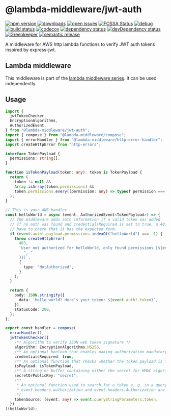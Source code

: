 # @lambda-middleware/jwt-auth

[![npm version](https://badge.fury.io/js/%40lambda-middleware%2Fjwt-auth.svg)](https://npmjs.org/package/@lambda-middleware/jwt-auth) [![downloads](https://img.shields.io/npm/dw/%40lambda-middleware%2Fjwt-auth.svg)](https://npmjs.org/package/@lambda-middleware/jwt-auth) [![open issues](https://img.shields.io/github/issues-raw/dbartholomae/lambda-middleware.svg)](https://github.com/dbartholomae/lambda-middleware/issues) [![FOSSA Status](https://app.fossa.io/api/projects/git%2Bgithub.com%2Fdbartholomae%2Flambda-middleware.svg?type=shield)](https://app.fossa.io/projects/git%2Bgithub.com%2Fdbartholomae%2Flambda-middleware?ref=badge_shield) [![debug](https://img.shields.io/badge/debug-blue.svg)](https://github.com/visionmedia/debug#readme) [![build status](https://img.shields.io/circleci/project/github/dbartholomae/lambda-middleware/master.svg?style=flat)](https://circleci.com/gh/dbartholomae/workflows/lambda-middleware/tree/master) [![codecov](https://codecov.io/gh/dbartholomae/lambda-middleware/branch/master/graph/badge.svg)](https://codecov.io/gh/dbartholomae/lambda-middleware) [![dependency status](https://david-dm.org/dbartholomae/lambda-middleware.svg?theme=shields.io)](https://david-dm.org/dbartholomae/lambda-middleware) [![devDependency status](https://david-dm.org/dbartholomae/lambda-middleware/dev-status.svg)](https://david-dm.org/dbartholomae/lambda-middleware?type=dev) [![Greenkeeper](https://badges.greenkeeper.io/dbartholomae/lambda-middleware.svg)](https://greenkeeper.io/) [![semantic release](https://img.shields.io/badge/%20%20%F0%9F%93%A6%F0%9F%9A%80-semantic--release-e10079.svg)](https://github.com/semantic-release/semantic-release#badge)

A middleware for AWS http lambda functions to verify JWT auth tokens inspired by express-jwt.

## Lambda middleware

This middleware is part of the [lambda middleware series](https://dbartholomae.github.io/lambda-middleware/). It can be used independently.

## Usage

```typescript
import {
  jwtTokenChecker,
  EncryptionAlgorithms,
  AuthorizedEvent,
} from "@lambda-middleware/jwt-auth";
import { compose } from "@lambda-middleware/compose";
import { errorHandler } from "@lambda-middleware/http-error-handler";
import createHttpError from "http-errors";

interface TokenPayload {
  permissions: string[];
}

function isTokenPayload(token: any): token is TokenPayload {
  return (
    token != null &&
    Array.isArray(token.permissions) &&
    token.permissions.every((permission: any) => typeof permission === "string")
  );
}

// This is your AWS handler
const helloWorld = async (event: AuthorizedEvent<TokenPayload>) => {
  // The middleware adds auth information if a valid token was added
  // If no auth was found and credentialsRequired is set to true, a 401 will be thrown. If auth exists you
  // have to check that it has the expected form.
  if (event.auth!.payload.permissions.indexOf("helloWorld") === -1) {
    throw createHttpError(
      403,
      `User not authorized for helloWorld, only found permissions [${event.auth!.payload.permissions.join(
        ", "
      )}]`,
      {
        type: "NotAuthorized",
      }
    );
  }

  return {
    body: JSON.stringify({
      data: `Hello world! Here's your token: ${event.auth!.token}`,
    }),
    statusCode: 200,
  };
};

export const handler = compose(
  errorHandler(),
  jwtTokenChecker({
    /** Algorithm to verify JSON web token signature */
    algorithm: EncryptionAlgorithms.HS256,
    /** An optional boolean that enables making authorization mandatory */
    credentialsRequired: true,
    /** An optional function that checks whether the token payload is formatted correctly */
    isPayload: isTokenPayload,
    /** A string or buffer containing either the secret for HMAC algorithms, or the PEM encoded public key for RSA and ECDSA */
    secretOrPublicKey: "secret",
    /**
     * An optional function used to search for a token e. g. in a query string. By default, and as a fall back,
     * event.headers.authorization and event.headers.Authorization are used.
     */
    tokenSource: (event: any) => event.queryStringParameters.token,
  })
)(helloWorld);
```
